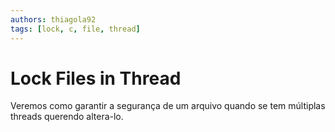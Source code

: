 ```yaml
---
authors: thiagola92
tags: [lock, c, file, thread]
---
```


# Lock Files in Thread
Veremos como garantir a segurança de um arquivo quando se tem múltiplas threads querendo altera-lo.  